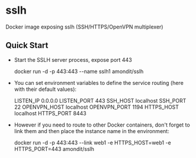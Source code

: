 # sslh
Docker image exposing sslh (SSH/HTTPS/OpenVPN multiplexer) 

## Quick Start

* Start the SSLH server process, expose port 443


    docker run -d -p 443:443 --name sslh1 amondit/sslh

* You can set environment variables to define the service routing (here with their default values):


     LISTEN_IP 0.0.0.0
     LISTEN_PORT 443
     SSH_HOST localhost
     SSH_PORT 22
     OPENVPN_HOST localhost
     OPENVPN_PORT 1194
     HTTPS_HOST localhost
     HTTPS_PORT 8443

* However if you need to route to other Docker containers, don't forget to link them and then place the instance name in the environment:
 

    docker run -d -p 443:443 --link web1 -e HTTPS_HOST=web1 -e HTTPS_PORT=443  amondit/sslh
    

